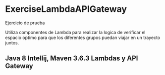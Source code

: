 # ExerciseLambdaAPIGateway
Ejercicio de prueba

Utiliza componentes de Lambda para realizar la logica de verificar el espacio optimo para que los diferentes grupos puedan viajar en un trayecto juntos.

## Java 8 Intellij, Maven 3.6.3 Lambdas y API Gateway
